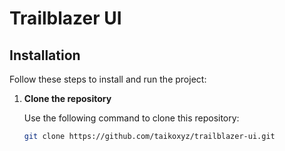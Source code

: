 # Trailblazer UI

## Installation

Follow these steps to install and run the project:

1. **Clone the repository**

   Use the following command to clone this repository:

   ```bash
   git clone https://github.com/taikoxyz/trailblazer-ui.git
   ```
